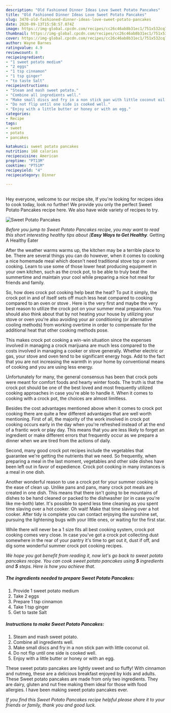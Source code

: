 ```yaml
---
description: "Old Fashioned Dinner Ideas Love Sweet Potato Pancakes"
title: "Old Fashioned Dinner Ideas Love Sweet Potato Pancakes"
slug: 3470-old-fashioned-dinner-ideas-love-sweet-potato-pancakes
date: 2020-09-13T15:58:57.074Z
image: https://img-global.cpcdn.com/recipes/cc26c46ab8b31ec1/751x532cq70/sweet-potato-pancakes-recipe-main-photo.jpg
thumbnail: https://img-global.cpcdn.com/recipes/cc26c46ab8b31ec1/751x532cq70/sweet-potato-pancakes-recipe-main-photo.jpg
cover: https://img-global.cpcdn.com/recipes/cc26c46ab8b31ec1/751x532cq70/sweet-potato-pancakes-recipe-main-photo.jpg
author: Wayne Barnes
ratingvalue: 4.9
reviewcount: 8
recipeingredient:
- "1 sweet potato medium"
- "2 eggs"
- "1 tsp cinnamon"
- "1 tsp ginger"
- "to taste Salt"
recipeinstructions:
- "Steam and mash sweet potato."
- "Combine all ingredients well."
- "Make small discs and fry in a non stick pan with little coconut oil."
- "Do not flip until one side is cooked well."
- "Enjoy with a little butter or honey or with an egg."
categories:
- Recipe
tags:
- sweet
- potato
- pancakes

katakunci: sweet potato pancakes 
nutrition: 168 calories
recipecuisine: American
preptime: "PT13M"
cooktime: "PT51M"
recipeyield: "4"
recipecategory: Dinner

---
```

<br>
Hey everyone, welcome to our recipe site, If you're looking for recipes idea to cook today, look no further! We provide you only the perfect Sweet Potato Pancakes recipe here. We also have wide variety of recipes to try.
<br>


![Sweet Potato Pancakes](https://img-global.cpcdn.com/recipes/cc26c46ab8b31ec1/751x532cq70/sweet-potato-pancakes-recipe-main-photo.jpg)

<i>Before you jump to Sweet Potato Pancakes recipe, you may want to read this short interesting healthy tips about {<strong>Easy Ways to Get Healthy</strong>.</i>
Getting A Healthy Eater


After the weather warms warms up, the kitchen may be a terrible place to be. There are several things you can do however, when it comes to cooking a nice homemade meal which doesn't need traditional stove top or oven cooking. Learn to use some of those lower heat producing equipment in your own kitchen, such as the crock pot, to be able to truly beat the summertime and maintain your cool while preparing a nice hot meal for friends and family.

So, how does crock pot cooking help beat the heat? To put it simply, the crock pot in and of itself sets off much less heat compared to cooking compared to an oven or stove . Here is the very first and maybe the very best reason to utilize the crock pot on your summer meal preparation. You should also think about that by not heating your house by utilizing your stove or oven you're also avoiding your air conditioning (or alternative cooling methods) from working overtime in order to compensate for the additional heat that other cooking methods pose.

This makes crock pot cooking a win-win situation since the expenses involved in managing a crock marijuana are much less compared to the costs involved in managing a cooker or stove generally. Whether electric or gas, your stove and oven tend to be significant energy hogs. Add to the fact that you are not increasing the warmth in your home by conventional means of cooking and you are using less energy.

Unfortunately for many, the general consensus has been that crock pots were meant for comfort foods and hearty winter foods.  The truth is that the crock pot should be one of the best loved and most frequently utilized cooking approaches in case you're able to handle it. When it comes to cooking with a crock pot, the choices are almost limitless.  



Besides the cost advantages mentioned above when it comes to crock pot cooking there are quite a few different advantages that are well worth mentioning. First of all, the majority of the work involved in crock pot cooking occurs early in the day when you're refreshed instead of at the end of a frantic work or play day. This means that you are less likely to forget an ingredient or make different errors that frequently occur as we prepare a dinner when we are tired from the actions of daily.

Second, many good crock pot recipes include the vegetables that guarantee we're getting the nutrients that we need. So frequently, when preparing a meal in the last moment, vegetables and other side dishes have been left out in favor of expedience. Crock pot cooking in many instances is a meal in one dish.

Another wonderful reason to use a crock pot for your summer cooking is the ease of clean up.  Unlike pans and pans, many crock pot meals are created in one dish. This means that there isn't going to be mountains of dishes to be hand cleaned or packed to the dishwasher (or in case you're like me-both) later. It's possible to spend less time cleaning as you spent time slaving over a hot cooker. Oh wait! Make that time slaving over a hot cooker. After tidy is complete you can contact enjoying the sunshine set, pursuing the lightening bugs with your little ones, or waiting for the first star.

While there will never be a 1 size fits all best cooking system, crock pot cooking comes very close. In case you've got a crock pot collecting dust somewhere in the rear of your pantry it's time to get out it, dust if off, and dig some wonderful summer crock pot cooking recipes.


<i>We hope you got benefit from reading it, now let's go back to sweet potato pancakes recipe. You can cook sweet potato pancakes using <strong>5</strong> ingredients and <strong>5</strong> steps. Here is how you achieve that.
</i>

##### The ingredients needed to prepare Sweet Potato Pancakes:

1. Provide 1 sweet potato medium
1. Take 2 eggs
1. Prepare 1 tsp cinnamon
1. Take 1 tsp ginger
1. Get to taste Salt


##### Instructions to make Sweet Potato Pancakes:

1. Steam and mash sweet potato.
1. Combine all ingredients well.
1. Make small discs and fry in a non stick pan with little coconut oil.
1. Do not flip until one side is cooked well.
1. Enjoy with a little butter or honey or with an egg.


These sweet potato pancakes are lightly sweet and so fluffy! With cinnamon and nutmeg, these are a delicious breakfast enjoyed by kids and adults. These Sweet potato pancakes are made from only two ingredients. They are dairy, gluten and nut free making them ideal for those with food allergies. I have been making sweet potato pancakes ever. 

<i>If you find this Sweet Potato Pancakes recipe helpful please share it to your friends or family, thank you and good luck.</i>
